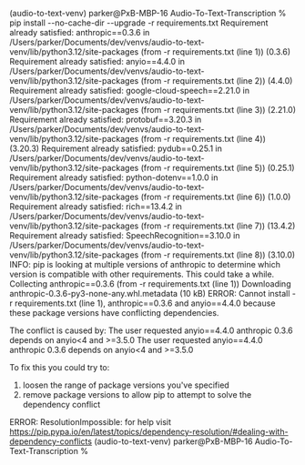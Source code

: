 (audio-to-text-venv) parker@PxB-MBP-16 Audio-To-Text-Transcription % pip install --no-cache-dir --upgrade -r requirements.txt
Requirement already satisfied: anthropic==0.3.6 in /Users/parker/Documents/dev/venvs/audio-to-text-venv/lib/python3.12/site-packages (from -r requirements.txt (line 1)) (0.3.6)
Requirement already satisfied: anyio==4.4.0 in /Users/parker/Documents/dev/venvs/audio-to-text-venv/lib/python3.12/site-packages (from -r requirements.txt (line 2)) (4.4.0)
Requirement already satisfied: google-cloud-speech==2.21.0 in /Users/parker/Documents/dev/venvs/audio-to-text-venv/lib/python3.12/site-packages (from -r requirements.txt (line 3)) (2.21.0)
Requirement already satisfied: protobuf==3.20.3 in /Users/parker/Documents/dev/venvs/audio-to-text-venv/lib/python3.12/site-packages (from -r requirements.txt (line 4)) (3.20.3)
Requirement already satisfied: pydub==0.25.1 in /Users/parker/Documents/dev/venvs/audio-to-text-venv/lib/python3.12/site-packages (from -r requirements.txt (line 5)) (0.25.1)
Requirement already satisfied: python-dotenv==1.0.0 in /Users/parker/Documents/dev/venvs/audio-to-text-venv/lib/python3.12/site-packages (from -r requirements.txt (line 6)) (1.0.0)
Requirement already satisfied: rich==13.4.2 in /Users/parker/Documents/dev/venvs/audio-to-text-venv/lib/python3.12/site-packages (from -r requirements.txt (line 7)) (13.4.2)
Requirement already satisfied: SpeechRecognition==3.10.0 in /Users/parker/Documents/dev/venvs/audio-to-text-venv/lib/python3.12/site-packages (from -r requirements.txt (line 8)) (3.10.0)
INFO: pip is looking at multiple versions of anthropic to determine which version is compatible with other requirements. This could take a while.
Collecting anthropic==0.3.6 (from -r requirements.txt (line 1))
  Downloading anthropic-0.3.6-py3-none-any.whl.metadata (10 kB)
ERROR: Cannot install -r requirements.txt (line 1), anthropic==0.3.6 and anyio==4.4.0 because these package versions have conflicting dependencies.

The conflict is caused by:
    The user requested anyio==4.4.0
    anthropic 0.3.6 depends on anyio<4 and >=3.5.0
    The user requested anyio==4.4.0
    anthropic 0.3.6 depends on anyio<4 and >=3.5.0

To fix this you could try to:
1. loosen the range of package versions you've specified
2. remove package versions to allow pip to attempt to solve the dependency conflict

ERROR: ResolutionImpossible: for help visit https://pip.pypa.io/en/latest/topics/dependency-resolution/#dealing-with-dependency-conflicts
(audio-to-text-venv) parker@PxB-MBP-16 Audio-To-Text-Transcription % 

